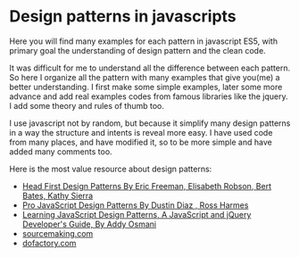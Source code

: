 # Design patterns in javascripts

Here you will find many examples for each pattern in javascript ES5, with primary goal the understanding of design pattern and the clean code.

It was difficult for me to understand all the difference between each pattern. So here I organize all the pattern with many examples that give you(me) a better understanding. I first make some simple examples, later some more advance and add real examples codes from famous libraries like the jquery. I add some theory and rules of thumb too.

I use javascript not by random, but because it simplify many design patterns in a way the structure and intents is reveal more easy. I have used code from many places, and have modified it, so to be more simple and have added many comments too. 

Here is the most value resource about design patterns:
+ [Head First Design Patterns By Eric Freeman, Elisabeth Robson, Bert Bates, Kathy Sierra](http://shop.oreilly.com/product/9780596007126.do)
+ [Pro JavaScript Design Patterns By Dustin Diaz , Ross Harmes](http://www.apress.com/9781590599082)
+ [Learning JavaScript Design Patterns, A JavaScript and jQuery Developer's Guide, By Addy Osmani](http://shop.oreilly.com/product/0636920025832.do)
+ [sourcemaking.com](https://sourcemaking.com/design_patterns)
+ [dofactory.com](http://www.dofactory.com/javascript/design-patterns)